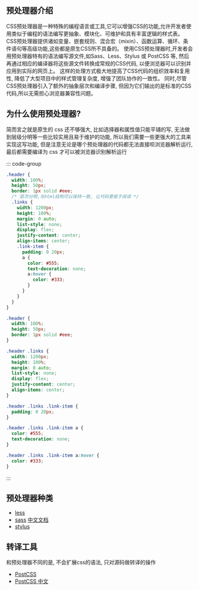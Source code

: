 ## 预处理器介绍

CSS预处理器是一种特殊的编程语言或工具,它可以增强CSS的功能,允许开发者使用类似于编程的语法编写更抽象、模块化、可维护和具有丰富逻辑的样式表。
CSS预处理器提供诸如变量、嵌套规则、混合宏（mixin）、函数运算、循环、条件语句等高级功能,这些都是原生CSS所不具备的。
使用CSS预处理器时,开发者会用预处理器特有的语法编写源文件,如Sass、Less、Stylus 或 PostCSS 等,
然后再通过相应的编译器将这些源文件转换成常规的CSS代码, 以便浏览器可以识别并应用到实际的网页上。
这样的处理方式极大地提高了CSS代码的组织效率和复用性, 降低了大型项目中的样式管理复杂度, 增强了团队协作的一致性。
同时,尽管CSS预处理器引入了额外的抽象层次和编译步骤,
但因为它们输出的是标准的CSS代码,所以无需担心浏览器兼容性问题。

## 为什么使用预处理器?

简而言之就是原生的 css 还不够强大, 比如选择器和属性值只能平铺的写, 无法做到层级分明等一些比较实用且易于维护的功能,
所以我们需要一些更强大的工具来实现这写功能, 但是注意无论是哪个预处理器的代码都无法直接呗浏览器解析运行,
最后都需要编译为 css 才可以被浏览器识别解析运行

::: code-group

```scss [scss 预处理器]
.header {
  width: 100%;
  height: 50px;
  border: 1px solid #eee;
  /* 层次分明,与html结构可以保持一致, 让代码更易于阅读 */
  .links {
    width: 1200px;
    height: 100%;
    margin: 0 auto;
    list-style: none;
    display: flex;
    justify-content: center;
    align-items: center;
    .link-item {
      padding: 0 20px;
      a {
        color: #555;
        text-decoration: none;
        a:hover {
          color: #333;
        }
      }
    }
  }
}
```

```css [css 源码]
.header {
  width: 100%;
  height: 50px;
  border: 1px solid #eee;
}

.header .links {
  width: 1200px;
  height: 100%;
  margin: 0 auto;
  list-style: none;
  display: flex;
  justify-content: center;
  align-items: center;
}

.header .links .link-item {
  padding: 0 20px;
}

.header .links .link-item a {
  color: #555;
  text-decoration: none;
}

.header .links .link-item a:hover {
  color: #333;
}
```

:::

## 预处理器种类

- [less](https://less.bootcss.com/)
- [sass](https://sass-lang.com/) [中文文档](https://www.sass.hk/docs/)
- [stylus](https://www.stylus-lang.cn/)

## 转译工具

和预处理器不同的是, 不会扩展css的语法, 只对源码做转译的操作

- [PostCSS](https://postcss.org/)
- [PostCSS 中文](https://www.postcss.com.cn/)
